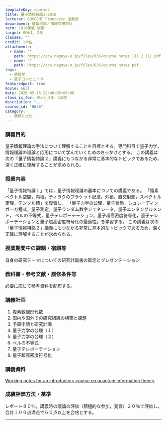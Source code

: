 ```yaml
---
templateKey: courses
title: 量子情報特論1-2018
lecturer: BUSCEMI Francesco 准教授
department: 情報学部／情報学研究科
term: 2018年度 後期
target: 修士1, 2年
classes: ""
credit: 1単位
attachments:
  - name: ""
    path: https://ocw.nagoya-u.jp/files/636/course notes (1) 2 (1).pdf
  - name: ""
    path: https://ocw.nagoya-u.jp/files/636/course notes.pdf
tags:
  - 情報学
  - 量子コンピュータ
featuredpost: true
movie: null
date: 2020-05-16 22:40:06+00:00
class_is_for: 修士1,2年、1単位
description: "...."
course_id: "0636"
category:
  - 情報と文化
---
```


### 講義目的

量子情報理論の手法について理解することを目標とする。専門科目で量子力学，情報理論の理論と応用について学んでいくためのきっかけとする。
この講義は次の「量子情報特論２」講義にもつながる非常に基本的なトピックであるため，深く正確に理解することが求められる。

### 授業内容

「量子情報特論１」では，量子情報理論の基本についての講義である。
「複素ベクトル空間，内積，ティラクのブラケット記法，外積，直交射影，スペクトル定理，テンソル積」を復習し，
「量子力学の公理，量子状態，シュレーディンガー方程式，量子測定，量子ランダム数字ジェネレータ，量子エンタングルメント，
ベルの不等式，量子テレポーテーション，量子超高密度符号化，量子テレポーテーションと量子超高密度符号化の最適性」を学習する。
この講義は次の「量子情報特論２」講義にもつながる非常に基本的なトピックであるため，深く正確に理解することが求められる。

### 授業期間中の課題・宿題等

自身の研究テーマについての研究計画書の策定とプレゼンテーション

### 教科書・参考文献・履修条件等

必要に応じて参考資料を配布する。

### 講義計画

1. 複素数線形代数
2. 国内や国外での研究組織の構築と課題
3. 予算申請と研究計画
4. 量子力学の公理（１）
5. 量子力学の公理（２）
6. ベルの不等式
7. 量子テレポーテーション
8. 量子超高密度符号化

### 講義資料

[Working notes for an introductory course on quantum information theory](https://ocw.nagoya-u.jp/files/636/course%20notes.pdf)

### 成績評価方法・基準

レポート８０％，講義時の議論の評価（積極的な参加，発言）２０％で評価し，合計１００点満点で６０点以上を合格とする。

---
